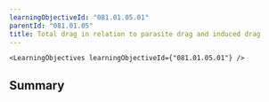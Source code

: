 ```yaml
---
learningObjectiveId: "081.01.05.01"
parentId: "081.01.05"
title: Total drag in relation to parasite drag and induced drag
---
```


```tsx eval
<LearningObjectives learningObjectiveId={"081.01.05.01"} />
```

## Summary
